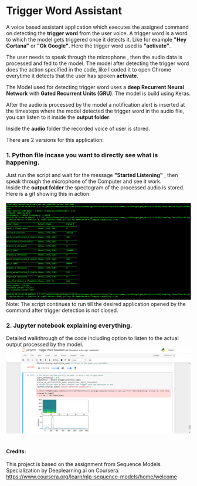 # Trigger Word Assistant
A voice based assistant application which executes the assigned command on detecting the **trigger word** from the user voice. A trigger word is a word to which the model gets triggered once it detects it. Like for example **"Hey Cortana"** or **"Ok Google"**. Here the trigger word used is **"activate"**. 

The user needs to speak through the microphone , then the audio data is processed and fed to the model. The model after detecting the trigger word does the action specified in the code, like I coded it to open Chrome everytime it detects that the user has spoken **activate**.

The Model used for detecting trigger word uses a **deep Recurrent Neural Network** with **Gated Recurrent Units (GRU)**.
The model is build using Keras.

After the audio is processed by the model a notification alert is inserted at the timesteps where the model detected the trigger word in the audio file, you can listen to it inside the **output folder**.

Inside the **audio** folder the recorded voice of user is stored.
  


There are 2 versions for this application: 
### 1. Python file incase you want to directly see what is happening.
Just run the script and wait for the message **"Started Listening"** , then speak through the microphone of the Computer and see it work.
<br>Inside the **output folder** the spectogram of the processed audio is stored.
Here is a gif showing this in action<br><br>
![Alt Text](images/2.gif)
Note: The script continues to run till the desired application opened by the command after trigger detection is not closed.


### 2. Jupyter notebook explaining everything.
Detailed walkthrough of the code including option to listen to the actual output processed by the model.
![Alternate image text](images/1.png)<br><br>





#### Credits: 
This project is based on the assignment from Sequence Models Specialization by Deeplearning.ai on Coursera.
https://www.coursera.org/learn/nlp-sequence-models/home/welcome
